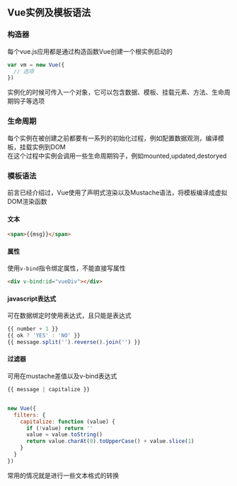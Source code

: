 ## Vue实例及模板语法

### 构造器

每个vue.js应用都是通过构造函数Vue创建一个根实例启动的
```javascript
var vm = new Vue({
  // 选项
})
```
实例化的时候可传入一个对象，它可以包含数据、模板、挂载元素、方法、生命周期钩子等选项

### 生命周期

每个实例在被创建之前都要有一系列的初始化过程，例如配置数据观测，编译模板，挂载实例到DOM  
在这个过程中实例会调用一些生命周期钩子，例如mounted,updated,destoryed

### 模板语法

前言已经介绍过，Vue使用了声明式渲染以及Mustache语法，将模板编译成虚拟DOM渲染函数

#### 文本

```html
<span>{{msg}}</span>
```

#### 属性

使用`v-bind`指令绑定属性，不能直接写属性
```html
<div v-bind:id="vueDiv"></div>
```

#### javascript表达式

可在数据绑定时使用表达式，且只能是表达式
```javascript
{{ number + 1 }}
{{ ok ? 'YES' : 'NO' }}
{{ message.split('').reverse().join('') }}
```

#### 过滤器

可用在mustache差值以及v-bind表达式
```javascript
{{ message | capitalize }}


new Vue({
  filters: {
    capitalize: function (value) {
      if (!value) return ''
      value = value.toString()
      return value.charAt(0).toUpperCase() + value.slice(1)
    }
  }
})
```
常用的情况就是进行一些文本格式的转换




















